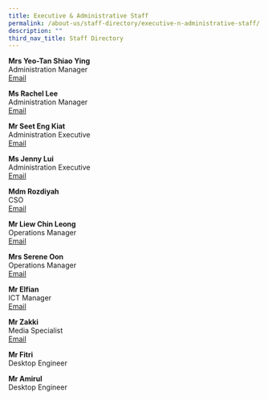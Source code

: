 ```yaml
---
title: Executive & Administrative Staff
permalink: /about-us/staff-directory/executive-n-administrative-staff/
description: ""
third_nav_title: Staff Directory
---
```

<p><strong>Mrs Yeo-Tan Shiao Ying<br></strong>Administration Manager<br><a href="mailto:Tan_Shiao_ying@schools.gov.sg" target="">Email</a></p>
<p><strong>Ms Rachel Lee<br></strong>Administration Manager<br><a href="mailto:Rachel_Lee@schools.gov.sg" target="">Email</a></p>
<p><strong>Mr Seet Eng Kiat</strong><br>Administration Executive<br><a href="mailto:Seet_Eng_Kiat@schools.gov.sg" target="">Email</a></p>
<p><strong>Ms Jenny Lui</strong><br>Administration Executive<br><a href="mailto:lui_yuen_lan@schools.gov.sg" target="">Email</a></p>

<p><strong>Mdm Rozdiyah<br></strong>CSO<br><a href="mailto:Rozdiyah_Harun@schools.gov.sg" target="">Email</a></p>
<p><strong>Mr Liew Chin Leong<br></strong>Operations Manager<br><a href="mailto:liew_chin_leong@schools.gov.sg" target="">Email</a></p>
<p><strong>Mrs Serene Oon<br></strong>Operations Manager<br><a href="mailto:serene_sing_ching_lan@schools.gov.sg" target="">Email</a></p>
<p><strong>Mr Elfian</strong><br>ICT Manager<br><a href="mailto:elfian_abdul_hadi@schools.gov.sg" target="">Email</a></p>
<p><strong>Mr Zakki<br></strong>Media Specialist<br><a href="mailto:zakki_b_adali@schools.gov.sg" target="">Email</a></p>
<p><strong>Mr Fitri</strong><br>Desktop Engineer</p>
<p><strong>Mr Amirul</strong><br>Desktop Engineer</p>